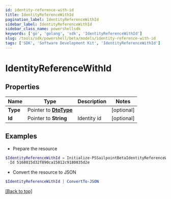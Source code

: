 ```yaml
---
id: identity-reference-with-id
title: IdentityReferenceWithId
pagination_label: IdentityReferenceWithId
sidebar_label: IdentityReferenceWithId
sidebar_class_name: powershellsdk
keywords: ['go', 'golang', 'sdk', 'IdentityReferenceWithId'] 
slug: /tools/sdk/powershell/beta/models/identity-reference-with-id
tags: ['SDK', 'Software Development Kit', 'IdentityReferenceWithId']
---
```



# IdentityReferenceWithId

## Properties

Name | Type | Description | Notes
------------ | ------------- | ------------- | -------------
**Type** |  Pointer to [**DtoType**](dto-type) |  | [optional] 
**Id** |  Pointer to **String** | Identity id | [optional] 

## Examples

- Prepare the resource
```powershell
$IdentityReferenceWithId = Initialize-PSSailpointBetaIdentityReferenceWithId  -Type null `
 -Id 5168015d32f890ca15812c9180835d2e
```

- Convert the resource to JSON
```powershell
$IdentityReferenceWithId | ConvertTo-JSON
```


[[Back to top]](#) 

